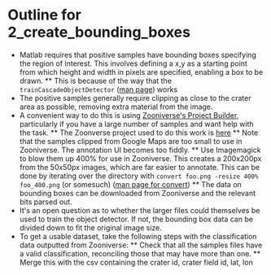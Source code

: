# Outline for 2_create_bounding_boxes

* Matlab requires that positive samples have bounding boxes specifying the region of interest. This involves defining a x,y as a starting point from which height and width in pixels are specified, enabling a box to be drawn. 
 ** This is because of the way that the `trainCascadeObjectDetector` ([man page](http://uk.mathworks.com/help/vision/ref/traincascadeobjectdetector.html)) works
* The positive samples generally require clipping as close to the crater area as possible, removing extra material from the image.
* A convenient way to do this is using [Zooniverse's Project Builder](https://www.zooniverse.org/lab), particularly if you have a large number of samples and want help with the task.
 ** The Zoonverse project used to do this work is [here](https://www.zooniverse.org/projects/ltom/artillery-crater-analysis-and-detection-engine-arcade)
 ** Note that the samples clipped from Google Maps are too small to use in Zooniverse. The annotation UI becomes too fiddly.
 ** Use Imagemagick to blow them up 400% for use in Zooniverse. This creates a 200x200px from the 50x50px images, which are far easier to annotate. This can be done by iterating over the directory with `convert foo.png -resize 400% foo_400.png` (or somesuch) ([man page for convert](http://www.imagemagick.org/script/convert.php)) 
 ** The data on bounding boxes can be downloaded from Zooniverse and the relevant bits parsed out.
* It's an open question as to whether the larger files could themselves be used to train the object detector. If not, the bounding box data can be divided down to fit the original image size.
* To get a usable dataset, take the following steps with the classification data outputted from Zooniverse:
    ** Check that all the samples files have a valid classification, reconciling those that may have more than one.
    ** Merge this with the csv containing the crater id, crater field id, lat, lon
